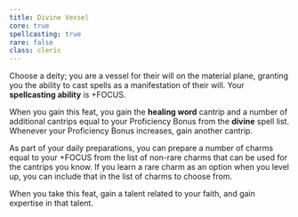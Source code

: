 ```yaml
---
title: Divine Vessel
core: true
spellcasting: true
rare: false
class: cleric
---
```

Choose a deity; you are a vessel for their will on the material plane, granting you the ability to cast spells as a manifestation of their will. Your **spellcasting ability** is +FOCUS.

When you gain this feat, you gain the **healing word** cantrip and a number of additional cantrips equal to your Proficiency Bonus from the **divine** spell list. Whenever your Proficiency Bonus increases, gain another cantrip.

As part of your daily preparations, you can prepare a number of charms equal to your +FOCUS from the list of non-rare charms that can be used for the cantrips you know. If you learn a rare charm as an option when you level up, you can include that in the list of charms to choose from.

When you take this feat, gain a talent related to your faith, and gain expertise in that talent.

